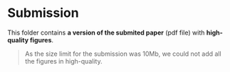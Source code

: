 # Submission

This folder contains **a version of the submited paper** (pdf file) with **high-quality figures**.

> As the size limit for the submission was 10Mb, we could not add all the figures in high-quality.
